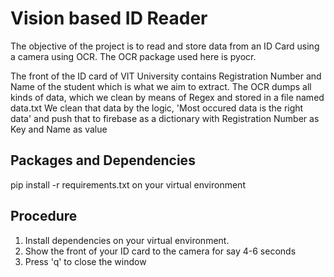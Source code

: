 # Vision based ID Reader

The objective of the project is to read and store data from an ID Card using a camera using OCR. The OCR package used here is pyocr.

The front of the ID card of VIT University contains Registration Number and Name of the student which is what we aim to extract. 
The OCR dumps all kinds of data, which we clean by means of Regex and stored in a file named data.txt
We clean that data by the logic, 'Most occured data is the right data' and push that to firebase as a dictionary with Registration Number as Key and Name as value

## Packages and Dependencies
pip install -r requirements.txt on your virtual environment

## Procedure
1. Install dependencies on your virtual environment.
2. Show the front of your ID card to the camera for say 4-6 seconds 
3. Press 'q' to close the window
